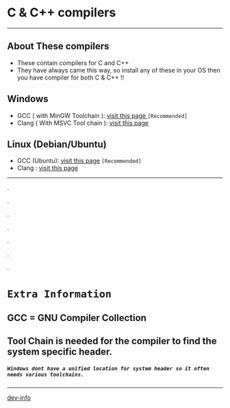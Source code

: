 # C & C++ compilers
---

<!-- 
## Index Table
- [ Clang ](#clang-setup)
- [ MinGW-w64 ](#mingw-w64-setup)
-->

## About These compilers
- These contain compilers for C and C++
- They have always came this way, so install any of these in your OS then you have compiler for both C & C++ !!

## Windows
  * GCC ( with MinGW Toolchain ): [ visit this page ](files/mingw_w64.md)`[Recommended]`
  * Clang  ( With MSVC Tool chain ): [visit this page](files/clangWindows.md)


## Linux (Debian/Ubuntu)
  * GCC (Ubuntu): [visit this page](files/gccLinux) `[Recommended]`
  * Clang : [visit this page](files/clangLinux.md)

---
.

.

.

.

.

.

.
# `Extra Information`

## GCC = GNU Compiler Collection
## Tool Chain is needed for the compiler to find the system specific header.
##### `Windows dont have a unified location for system header so it often needs various toolchains.`

---
[dev-info](info.md)
